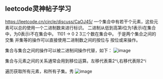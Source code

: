 ## leetcode灵神帖子学习
https://leetcode.cn/circle/discuss/CaOJ45/
一个集合中有若干个元素，这些元素可以总的使用一个二进制数来进行标识。
二进制从低到高第i位为1表示i在集合中，为0表示i不在集合中。 1101  -> 0 2 3三个数在集合中。
于是两个集合之间的 交集 并集等的操作可以直接使用二进制数之间的按位与 按位或来操作。

集合与集合之间的操作可以被二进制间操作代替，如下：
![image](https://github.com/ethan686/books/assets/73508499/8bca2143-56b8-4ef4-8fae-d2175159fd6d)

集合与元素之间的关系通常会用到移位运算。左移代表乘2^i,右移代表除2^i

遍历获取所有元素，和所有子集。秀
![image](https://github.com/ethan686/books/assets/73508499/5149c6d3-b7c0-4431-af1f-c782b59f68a5)
